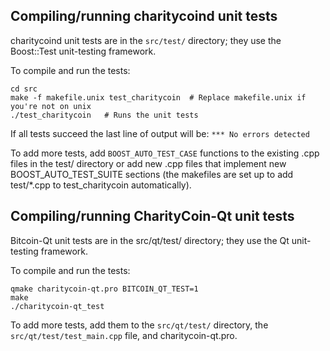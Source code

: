 Compiling/running charitycoind unit tests
------------------------------------

charitycoind unit tests are in the `src/test/` directory; they
use the Boost::Test unit-testing framework.

To compile and run the tests:

	cd src
	make -f makefile.unix test_charitycoin  # Replace makefile.unix if you're not on unix
	./test_charitycoin   # Runs the unit tests

If all tests succeed the last line of output will be:
`*** No errors detected`

To add more tests, add `BOOST_AUTO_TEST_CASE` functions to the existing
.cpp files in the test/ directory or add new .cpp files that
implement new BOOST_AUTO_TEST_SUITE sections (the makefiles are
set up to add test/*.cpp to test_charitycoin automatically).


Compiling/running CharityCoin-Qt unit tests
---------------------------------------

Bitcoin-Qt unit tests are in the src/qt/test/ directory; they
use the Qt unit-testing framework.

To compile and run the tests:

	qmake charitycoin-qt.pro BITCOIN_QT_TEST=1
	make
	./charitycoin-qt_test

To add more tests, add them to the `src/qt/test/` directory,
the `src/qt/test/test_main.cpp` file, and charitycoin-qt.pro.
